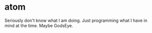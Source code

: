# atom
Seriously don't know what I am doing. Just programming what I have in mind at the time. Maybe GodsEye.
